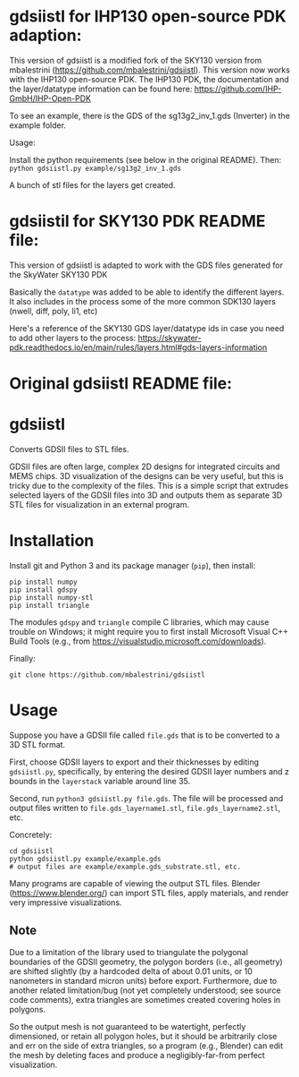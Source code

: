 # gdsiistl for IHP130 open-source PDK adaption:
This version of gdsiistl is a modified fork of the SKY130 version from mbalestrini (https://github.com/mbalestrini/gdsiistl). This version now works with the IHP130 open-source PDK. The IHP130 PDK, the documentation and the layer/datatype information can be found here:
https://github.com/IHP-GmbH/IHP-Open-PDK

To see an example, there is the GDS of the sg13g2_inv_1.gds (Inverter) in the example folder.

Usage:

Install the python requirements (see below in the original README). Then:
```python gdsiistl.py example/sg13g2_inv_1.gds```

A bunch of stl files for the layers get created.

# gdsiistil for SKY130 PDK README file:

This version of gdsiistl is adapted to work with the GDS files generated for the SkyWater SKY130 PDK

Basically the `datatype` was added to be able to identify the different layers.
It also includes in the process some of the more common SDK130 layers (nwell, diff, poly, li1, etc) 

Here's a reference of the SKY130 GDS layer/datatype ids in case you need to add other layers to the process:
https://skywater-pdk.readthedocs.io/en/main/rules/layers.html#gds-layers-information


# Original gdsiistl README file:

# gdsiistl

Converts GDSII files to STL files.

GDSII files are often large, complex 2D designs for integrated circuits and MEMS chips. 3D visualization of the designs can be very useful, but this is tricky due to the complexity of the files. This is a simple script that extrudes selected layers of the GDSII files into 3D and outputs them as separate 3D STL files for visualization in an external program.

# Installation

Install git and Python 3 and its package manager (`pip`), then install:

```
pip install numpy
pip install gdspy
pip install numpy-stl
pip install triangle
```

The modules `gdspy` and `triangle` compile C libraries, which may cause trouble on Windows; it might require you to first install Microsoft Visual C++ Build Tools (e.g., from https://visualstudio.microsoft.com/downloads).

Finally:

```
git clone https://github.com/mbalestrini/gdsiistl
```

# Usage

Suppose you have a GDSII file called `file.gds` that is to be converted to a 3D STL format.

First, choose GDSII layers to export and their thicknesses by editing `gdsiistl.py`, specifically, by entering the desired GDSII layer numbers and z bounds in the `layerstack` variable around line 35.

Second, run `python3 gdsiistl.py file.gds`. The file will be processed and output files written to `file.gds_layername1.stl`, `file.gds_layername2.stl`, etc.

Concretely:

```
cd gdsiistl
python gdsiistl.py example/example.gds
# output files are example/example.gds_substrate.stl, etc.
```

Many programs are capable of viewing the output STL files. Blender (https://www.blender.org/) can import STL files, apply materials, and render very impressive visualizations.

## Note

Due to a limitation of the library used to triangulate the polygonal boundaries of the GDSII geometry, the polygon borders (i.e., all geometry) are shifted slightly (by a hardcoded delta of about 0.01 units, or 10 nanometers in standard micron units) before export. Furthermore, due to another related limitation/bug (not yet completely understood; see source code comments), extra triangles are sometimes created covering holes in polygons.

So the output mesh is not guaranteed to be watertight, perfectly dimensioned, or retain all polygon holes, but it should be arbitrarily close and err on the side of extra triangles, so a program (e.g., Blender) can edit the mesh by deleting faces and produce a negligibly-far-from perfect visualization.



